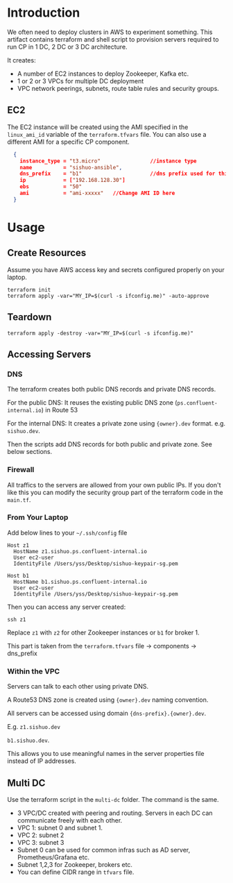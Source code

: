 # Introduction

We often need to deploy clusters in AWS to experiment something. This artifact contains terraform and shell script to provision servers required to run CP in 1 DC, 2 DC or 3 DC architecture. 

It creates:
* A number of EC2 instances to deploy Zookeeper, Kafka etc.
* 1 or 2 or 3 VPCs for multiple DC deployment
* VPC network peerings, subnets, route table rules and security groups.

## EC2
The EC2 instance will be created using the AMI specified in the `linux_ami_id` variable of the `terraform.tfvars` file.
You can also use a different AMI for a specific CP component.

```json
  {
    instance_type = "t3.micro"                //instance type
    name          = "sishuo-ansible",         
    dns_prefix    = "b1"                      //dns prefix used for this instance
    ip            = ["192.168.128.30"]
    ebs           = "50"
    ami           = "ami-xxxxx"   //Change AMI ID here
  }
```

# Usage

## Create Resources
Assume you have AWS access key and secrets configured properly on your laptop.

```
terraform init
terraform apply -var="MY_IP=$(curl -s ifconfig.me)" -auto-approve
```

## Teardown
```
terraform apply -destroy -var="MY_IP=$(curl -s ifconfig.me)"
```

## Accessing Servers

### DNS
The terraform creates both public DNS records and private DNS records.

For the public DNS:
It reuses the existing public DNS zone (`ps.confluent-internal.io`) in Route 53

For the internal DNS:
It creates a private zone using `{owner}.dev` format. e.g. `sishuo.dev`.

Then the scripts add DNS records for both public and private zone. See below sections.

### Firewall
All traffics to the servers are allowed from your own public IPs. If you don't like this you can modify the security group part of the terraform code in the `main.tf`.

### From Your Laptop
Add below lines to your `~/.ssh/config` file
```
Host z1
  HostName z1.sishuo.ps.confluent-internal.io
  User ec2-user
  IdentityFile /Users/yss/Desktop/sishuo-keypair-sg.pem

Host b1
  HostName b1.sishuo.ps.confluent-internal.io
  User ec2-user
  IdentityFile /Users/yss/Desktop/sishuo-keypair-sg.pem
```

Then you can access any server created:
```
ssh z1
```
Replace `z1` with `z2` for other Zookeeper instances or `b1` for broker 1.

This part is taken from the `terraform.tfvars` file -> components -> dns_prefix

### Within the VPC

Servers can talk to each other using private DNS.

A Route53 DNS zone is created using `{owner}.dev` naming convention.

All servers can be accessed using domain `{dns-prefix}.{owner}.dev`. 

E.g. `z1.sishuo.dev`

`b1.sishuo.dev`. 

This allows you to use meaningful names in the server properties file instead of IP addresses.

## Multi DC

Use the terraform script in the `multi-dc` folder. The command is the same.
* 3 VPC/DC created with peering and routing. Servers in each DC can communicate freely with each other.
* VPC 1: subnet 0 and subnet 1.
* VPC 2: subnet 2
* VPC 3: subnet 3
* Subnet 0 can be used for common infras such as AD server, Prometheus/Grafana etc.
* Subnet 1,2,3 for Zookeeper, brokers etc.
* You can define CIDR range in `tfvars` file.
